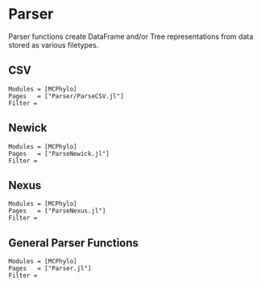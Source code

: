 # Parser
Parser functions create DataFrame and/or Tree representations from data stored as various filetypes.

## CSV
```@autodocs
Modules = [MCPhylo]
Pages   = ["Parser/ParseCSV.jl"]
Filter = 
```
## Newick
```@autodocs
Modules = [MCPhylo]
Pages   = ["ParseNewick.jl"]
Filter = 
```
## Nexus
```@autodocs
Modules = [MCPhylo]
Pages   = ["ParseNexus.jl"]
Filter = 
```
## General Parser Functions
```@autodocs
Modules = [MCPhylo]
Pages   = ["Parser.jl"]
Filter = 
```